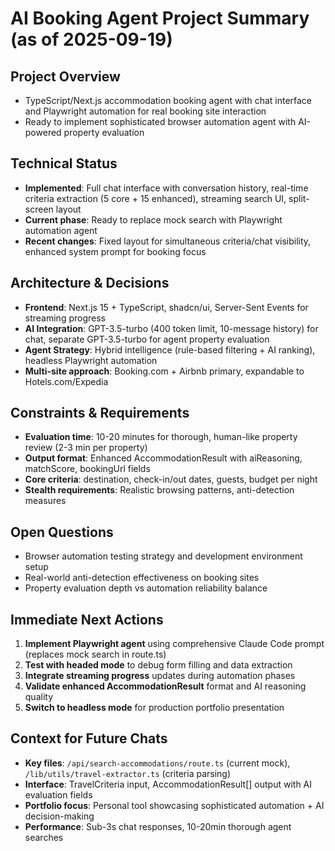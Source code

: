 # AI Booking Agent Project Summary (as of 2025-09-19)

## Project Overview
- TypeScript/Next.js accommodation booking agent with chat interface and Playwright automation for real booking site interaction
- Ready to implement sophisticated browser automation agent with AI-powered property evaluation

## Technical Status
- **Implemented**: Full chat interface with conversation history, real-time criteria extraction (5 core + 15 enhanced), streaming search UI, split-screen layout
- **Current phase**: Ready to replace mock search with Playwright automation agent
- **Recent changes**: Fixed layout for simultaneous criteria/chat visibility, enhanced system prompt for booking focus

## Architecture & Decisions
- **Frontend**: Next.js 15 + TypeScript, shadcn/ui, Server-Sent Events for streaming progress
- **AI Integration**: GPT-3.5-turbo (400 token limit, 10-message history) for chat, separate GPT-3.5-turbo for agent property evaluation
- **Agent Strategy**: Hybrid intelligence (rule-based filtering + AI ranking), headless Playwright automation
- **Multi-site approach**: Booking.com + Airbnb primary, expandable to Hotels.com/Expedia

## Constraints & Requirements
- **Evaluation time**: 10-20 minutes for thorough, human-like property review (2-3 min per property)
- **Output format**: Enhanced AccommodationResult with aiReasoning, matchScore, bookingUrl fields
- **Core criteria**: destination, check-in/out dates, guests, budget per night
- **Stealth requirements**: Realistic browsing patterns, anti-detection measures

## Open Questions
- Browser automation testing strategy and development environment setup
- Real-world anti-detection effectiveness on booking sites
- Property evaluation depth vs automation reliability balance

## Immediate Next Actions
1. **Implement Playwright agent** using comprehensive Claude Code prompt (replaces mock search in route.ts)
2. **Test with headed mode** to debug form filling and data extraction
3. **Integrate streaming progress** updates during automation phases
4. **Validate enhanced AccommodationResult** format and AI reasoning quality
5. **Switch to headless mode** for production portfolio presentation

## Context for Future Chats
- **Key files**: `/api/search-accommodations/route.ts` (current mock), `/lib/utils/travel-extractor.ts` (criteria parsing)
- **Interface**: TravelCriteria input, AccommodationResult[] output with AI evaluation fields
- **Portfolio focus**: Personal tool showcasing sophisticated automation + AI decision-making
- **Performance**: Sub-3s chat responses, 10-20min thorough agent searches